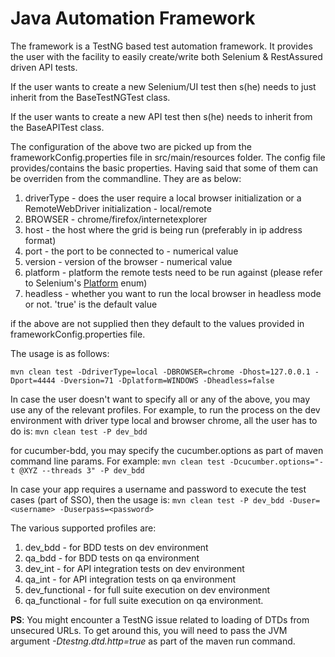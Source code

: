 # Java Automation Framework

The framework is a TestNG based test automation framework. It provides the user with the facility to easily create/write both Selenium & RestAssured driven API tests.

If the user wants to create a new Selenium/UI test then s(he) needs to just inherit from the BaseTestNGTest class.

If the user wants to create a new API test then s(he) needs to inherit from the BaseAPITest class.

The configuration of the above two are picked up from the frameworkConfig.properties file in src/main/resources folder. The config file provides/contains the basic properties. Having said that some of them can be overriden from the commandline. They are as below:

1. driverType - does the user require a local browser initialization or a RemoteWebDriver initialization - local/remote
2. BROWSER - chrome/firefox/internetexplorer
3. host - the host where the grid is being run (preferably in ip address format)
4. port - the port to be connected to - numerical value
5. version - version of the browser - numerical value
6. platform - platform the remote tests need to be run against (please refer to Selenium's [Platform](https://seleniumhq.github.io/selenium/docs/api/java/org/openqa/selenium/Platform.html) enum)
7. headless - whether you want to run the local browser in headless mode or not. 'true' is the default value

if the above are not supplied then they default to the values provided in frameworkConfig.properties file.

The usage is as follows:

`mvn clean test -DdriverType=local -DBROWSER=chrome -Dhost=127.0.0.1 -Dport=4444 -Dversion=71 -Dplatform=WINDOWS -Dheadless=false`

In case the user doesn't want to specify all or any of the above, you may use any of the relevant profiles. For example, to run the process on the dev environment with driver type local and browser chrome, all the user has to do is:
`mvn clean test -P dev_bdd`

for cucumber-bdd, you may specify the cucumber.options as part of maven command line params. For example:
`mvn clean test -Dcucumber.options="-t @XYZ --threads 3" -P dev_bdd`

In case your app requires a username and password to execute the test cases (part of SSO), then the usage is:
`mvn clean test -P dev_bdd -Duser=<username> -Duserpass=<password>`

The various supported profiles are:

1. dev_bdd - for BDD tests on dev environment
2. qa_bdd - for BDD tests on qa environment
3. dev_int - for API integration tests on dev environment
4. qa_int - for API integration tests on qa environment
5. dev_functional - for full suite execution on dev environment
6. qa_functional - for full suite execution on qa environment.

**PS**: You might encounter a TestNG issue related to loading of DTDs from unsecured URLs. To get around this, you will
need to pass the JVM argument *-Dtestng.dtd.http=true* as part of the maven run command.